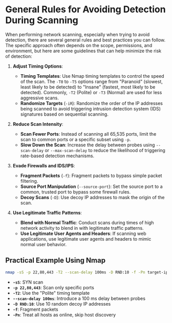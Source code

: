 # General Rules for Avoiding Detection During Scanning
When performing network scanning, especially when trying to avoid detection, there are several general rules and best practices you can follow. The specific approach often depends on the scope, permissions, and environment, but here are some guidelines that can help minimize the risk of detection:


1. **Adjust Timing Options**:
   - **Timing Templates**: Use Nmap timing templates to control the speed of the scan. The `-T0` to `-T5` options range from "Paranoid" (slowest, least likely to be detected) to "Insane" (fastest, most likely to be detected). Commonly, `-T2` (Polite) or `-T3` (Normal) are used for less aggressive scans.
   - **Randomize Targets** (`-iR`): Randomize the order of the IP addresses being scanned to avoid triggering intrusion detection system (IDS) signatures based on sequential scanning.

2. **Reduce Scan Intensity**:
   - **Scan Fewer Ports**: Instead of scanning all 65,535 ports, limit the scan to common ports or a specific subset using `-p`.
   - **Slow Down the Scan**: Increase the delay between probes using `--scan-delay` or `--max-scan-delay` to reduce the likelihood of triggering rate-based detection mechanisms.

3. **Evade Firewalls and IDS/IPS**:
   - **Fragment Packets** (`-f`): Fragment packets to bypass simple packet filtering.
   - **Source Port Manipulation** (`--source-port`): Set the source port to a common, trusted port to bypass some firewall rules.
   - **Decoy Scans** (`-D`): Use decoy IP addresses to mask the origin of the scan.

4. **Use Legitimate Traffic Patterns**:
   - **Blend with Normal Traffic**: Conduct scans during times of high network activity to blend in with legitimate traffic patterns.
   - **Use Legitimate User Agents and Headers**: If scanning web applications, use legitimate user agents and headers to mimic normal user behavior.


## Practical Example Using Nmap

```bash
nmap -sS -p 22,80,443 -T2 --scan-delay 100ms -D RND:10 -f -Pn target-ip
```

- **`-sS`**: SYN scan
- **`-p 22,80,443`**: Scan only specific ports
- **`-T2`**: Use the "Polite" timing template
- **`--scan-delay 100ms`**: Introduce a 100 ms delay between probes
- **`-D RND:10`**: Use 10 random decoy IP addresses
- **`-f`**: Fragment packets
- **`-Pn`**: Treat all hosts as online, skip host discovery

